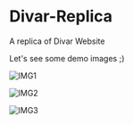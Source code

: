 # Divar-Replica
A replica of Divar Website


Let's see some demo images ;)

![IMG1](https://github.com/MrSinaMaleki/Divar-Replica/tree/main/project_demo_images/divar1)

![IMG2](https://github.com/MrSinaMaleki/Divar-Replica/tree/main/project_demo_images/divar2)

![IMG3](https://github.com/MrSinaMaleki/Divar-Replica/tree/main/project_demo_images/divar3)
